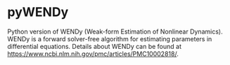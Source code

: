 # pyWENDy

Python version of WENDy (Weak-form Estimation of Nonlinear Dynamics). WENDy is a forward solver-free algorithm for estimating parameters in differential equations. Details about WENDy can be found at https://www.ncbi.nlm.nih.gov/pmc/articles/PMC10002818/. 
